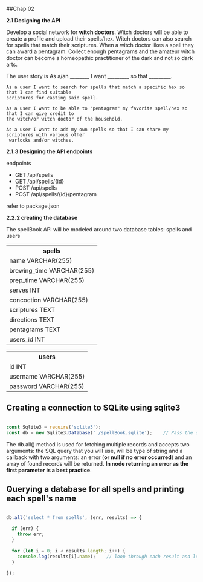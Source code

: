 ##Chap 02

**2.1  Designing the API**

Develop a social network for **witch doctors**. Witch doctors will be able to create a profile and upload their spells/hex. Witch doctors can also search for spells that match their scriptures. When a witch doctor likes a spell they can award a pentagram. Collect enough pentagrams and the amateur witch doctor can become a homeopathic practitioner of the dark and not so dark arts.

The user story is As a/an ________ I want _________ so that _________.

	As a user I want to search for spells that match a specific hex so that I can find suitable
	scriptures for casting said spell.

	As a user I want to be able to "pentagram" my favorite spell/hex so that I can give credit to
	the witch/or witch doctor of the household.

	As a user I want to add my own spells so that I can share my scriptures with various other
	 warlocks and/or witches.

**2.1.3 Designing the API endpoints**

endpoints

   * GET /api/spells
   * GET /api/spells/{id}
   * POST /api/spells
   * POST /api/spells/{id}/pentagram


refer to package.json

**2.2.2 creating the database**

The spellBook API will be modeled around two database tables: spells and users


<table class="tg">
  <tr>
    <th class="tg-031e">spells</th>
  </tr>
  <tr>
    <td class="tg-yw4l">name VARCHAR(255)</td>
  </tr>
  <tr>
    <td class="tg-yw4l">brewing_time VARCHAR(255)</td>
  </tr>
  <tr>
    <td class="tg-yw4l">prep_time VARCHAR(255)</td>
  </tr>
  <tr>
    <td class="tg-yw4l">serves INT</td>
  </tr>
  <tr>
    <td class="tg-yw4l">concoction VARCHAR(255)</td>
  </tr>
  <tr>
    <td class="tg-yw4l">scriptures TEXT</td>
  </tr>
  <tr>
    <td class="tg-yw4l">directions TEXT</td>
  </tr>
  <tr>
    <td class="tg-yw4l">pentagrams TEXT</td>
  </tr>
  <tr>
    <td class="tg-yw4l">users_id INT</td>
  </tr>
</table>



<table class="tg">
  <tr>
    <th class="tg-031e">users</th>
  </tr>
  <tr>
    <td class="tg-031e">id INT</td>
  </tr>
  <tr>
    <td class="tg-031e">username VARCHAR(255)</td>
  </tr>
  <tr>
    <td class="tg-031e">password VARCHAR(255)</td>
  </tr>
</table>

## Creating a connection to SQLite using sqlite3

```Javascript

const Sqlite3 = require('sqlite3');
const db = new Sqlite3.Database('./spellBook.sqlite');    // Pass the database filename to the constructor

```

The db.all() method is used for fetching multiple records and accepts two arguments: the SQL query that you will use, will be type of string and a callback with two arguments: an error (**or null if no error occurred**) and an array of found records will be returned. **In node returning an error as the first parameter is a best practice**.

## Querying a database for all spells and printing each spell's name

```Javascript

db.all('select * from spells', (err, results) => {

  if (err) {
    throw err;
  }

  for (let i = 0; i < results.length; i++) {
    console.log(results[i].name);    // loop through each result and log name of spell
  }

});

```




